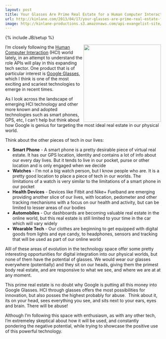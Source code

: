 ```yaml
---
layout: post
title: Your Glasses Are Prime Real Estate for a Human Computer Interaction HCI
url: http://kinlane.com/2013/04/17/your-glasses-are-prime-real-estate-for-a-human-compute-interaction/
image: http://kinlane-productions.s3.amazonaws.com/api-evangelist-site/blog/google-glasses.jpg
---
```

{% include JB/setup %}
<p>
     <img src="https://s3.amazonaws.com/kinlane-productions/google-glasses/google-glasses.jpg"  width="250" align="right" />
</p>
<p>
     I’m closely following the <a href="http://en.wikipedia.org/wiki/Human%E2%80%93computer_interaction">Human Computer Interaction</a> (HCI) world lately, in an attempt to understand the role APIs will play in this expanding tech sector. One product that is of particular interest is <a href="http://www.google.com/glass/start/">Google Glasses</a>, which I think is one of the most exciting and scariest technologies to emerge in recent times.
</p>
<p>
     As I look across the landscape of emerging HCI technology and other more known and adopted technologies such as smart phones, GPS, etc, I can’t help but think about how Google is genius for targeting the most ideal real estate in our physical world.
</p>
<p>
     Think about the other pieces of tech in our lives:
</p>
<ul>
     <li>
          <strong>Smart Phone</strong> - A smart phone is a pretty desirable piece of virtual real estate. It has our GPS location, identity and contains a lot of info about our every day lives. But it tends to live in our pocket, purse or other location and is only engaged when we decide
     </li>
     <li>
          <strong>Watches</strong> - I’m not a big watch person, but I know people who are. It is a pretty good location to place a piece of tech in our worlds. The limitations of a watch is very similar to the limitations of a smart phone in our pocket
     </li>
     <li>
          <strong>Health Devices</strong> - Devices like Fitbit and Nike+ Fuelband are emerging providing another slice of our lives, with location, pedometer and other tracking mechanisms with a focus on our health and activity, but can be limited to lesser areas of our bodies
     </li>
     <li>
          <strong>Automobiles</strong> - Our dashboards are becoming valuable real estate in the online world, but this real estate is still limited to your time in the car which will vary widely
     </li>
     <li>
          <strong>Wearable Tech</strong> - Our clothes are beginning to get equipped with digital goods from lights and eye candy, to headphones, sensors and tracking that will be used as part of our online world
     </li>
</ul>
<p>
     Alll of these areas of evolution in the technology space offer some pretty interesting opportunities for digital integration into our physical worlds, but none of them have the potential of glasses. We would wear our glasses everywhere (potentially) and they sit on our heads, giving them the primest body real estate, and are responsive to what we see, and where we are at at any moment.
</p>
<p>
     This prime real estate is no doubt why Google is putting all this money into Google Glasses. HCI through glasses offers the most possibilities for innovation, but also posses the highest probably for abuse.  Think about it, its on your head, sees everything you see, and sits next to your ears, eyes and brain. There will be abuse!
</p>
<p>
     Although I’m following this space with enthusiasm, as with any other tech, I’m extremeley skeptical about how it will be used, and constantly pondering the negative potential, while trying to showcase the positive use of this powerful technology.
</p>